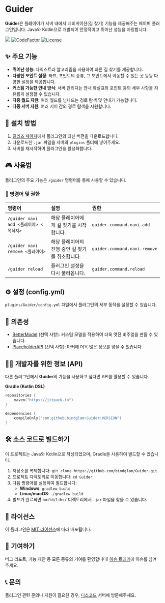 # Guider

**Guider**은 플레이어가 서버 내에서 네비게이션(길 찾기) 기능을 제공해주는 페이퍼 플러그인입니다. Java와 Kotlin으로 개발되어 안정적이고 뛰어난 성능을 자랑합니다.

[![](https://jitpack.io/v/bindglam/Guider.svg)](https://jitpack.io/#bindglam/Guider)
[![CodeFactor](https://www.codefactor.io/repository/github/bindglam/guider/badge)](https://www.codefactor.io/repository/github/bindglam/guider)
[![License](https://img.shields.io/badge/License-MIT-lightgrey.svg)](https://opensource.org/licenses/MIT)

## ✨ 주요 기능

* **뛰어난 성능**: 다익스트라 알고리즘을 사용하여 빠른 길 찾기를 제공합니다.
* **다양한 포인트 설정**: 좌표, 포인트의 종류, 그 포인트에서 이동할 수 있는 곳 등등 다양한 설정을 제공합니다.
* **커스텀 가능한 안내 방식**: 서버 관리자는 안내 화살표와 포인트 등의 세부 사항을 자유롭게 설정할 수 있습니다.
* **다중 월드 지원**: 여러 월드를 넘나드는 경로 탐색 및 안내가 가능합니다.
* **다중 서버 지원**: 여러 서버 간의 경로 탐색을 지원합니다.

## 💾 설치 방법

1.  [릴리즈 페이지](https://github.com/bindglam/Guider/releases)에서 플러그인의 최신 버전을 다운로드합니다.
2.  다운로드한 `.jar` 파일을 서버의 `plugins` 폴더에 넣어주세요.
3.  서버를 재시작하여 플러그인을 활성화합니다.

## 🎮 사용법

플러그인의 주요 기능은 `/guider` 명령어를 통해 사용할 수 있습니다.

### 🔑 명령어 및 권한

| 명령어                             | 설명                          | 권한                           |
|:--------------------------------|:----------------------------|:-----------------------------|
| `/guider navi add <플레이어> <목적지>` | 해당 플레이어에게 길 찾기를 시작합니다.      | `guider.command.navi.add`    |
| `/guider navi remove <플레이어>`    | 해당 플레이어의 진행 중인 길 찾기를 취소합니다. | `guider.command.navi.remove` |
| `/guider reload`                | 플러그인 설정을 다시 불러옵니다.          | `guider.command.reload`      |

## ⚙️ 설정 (config.yml)

`plugins/Guider/config.yml` 파일에서 플러그인의 세부 동작을 설정할 수 있습니다.

## 🔗 의존성

* [BetterModel](https://modrinth.com/plugin/bettermodel) (선택 사항): 커스텀 모델을 적용하여 더욱 멋진 비주얼을 만들 수 있습니다.
* [PlaceholderAPI](https://www.spigotmc.org/resources/placeholderapi.6245/) (선택 사항): 마커에 더욱 많은 정보를 넣을 수 있습니다.

## 👨‍💻 개발자를 위한 정보 (API)

다른 플러그인에서 **Guider**의 기능을 사용하고 싶다면 API를 활용할 수 있습니다.

**Gradle (Kotlin DSL)**
```kotlin
repositories {
    maven("https://jitpack.io")
}

dependencies {
    compileOnly("com.github.bindglam:Guider:VERSION")
}
```

## 🛠️ 소스 코드로 빌드하기

이 프로젝트는 Java와 Kotlin으로 작성되었으며, Gradle을 사용하여 빌드할 수 있습니다.

1.  저장소를 복제합니다: `git clone https://github.com/bindglam/Guider.git`
2.  프로젝트 디렉토리로 이동합니다: `cd Guider`
3.  다음 명령어를 실행하여 빌드합니다:
    *   **Windows**: `gradlew build`
    *   **Linux/macOS**: `./gradlew build`
4.  빌드가 완료되면 `build/libs/` 디렉토리에서 `.jar` 파일을 찾을 수 있습니다.

## 📜 라이선스

이 플러그인은 [MIT 라이선스](https://opensource.org/licenses/MIT)에 따라 배포됩니다.

## 🤝 기여하기

버그 리포트, 기능 제안 등 모든 종류의 기여를 환영합니다! [이슈 트래커](https://github.com/bindglam/Guider/issues)에 이슈를 남겨주세요.

## 📞 문의

플러그인 관련 문의나 지원이 필요한 경우, [디스코드](https://discord.gg/your-discord) 서버에 방문해주세요.